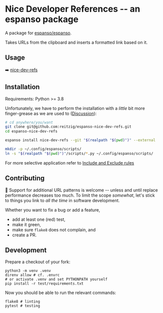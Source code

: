 # Nice Developer References -- an espanso package

A package for [espanso/espanso](https://github.com/espanso/espanso).

Takes URLs from the clipboard and inserts a formatted link based on it.

## Usage

➡️ [nice-dev-refs](nice-dev-refs/README.md)

## Installation

Requirements: Python >= 3.8

Unfortunately, we have to perform the installation 
with a _little_ bit more finger-grease as we are used to 
([Discussion](https://github.com/espanso/espanso/discussions/1558)):

```bash
# cd anywhere/you/want
git clone git@github.com:reitzig/espanso-nice-dev-refs.git
cd espanso-nice-dev-refs

espanso install nice-dev-refs --git "$(realpath "$(pwd)")" --external

mkdir -p ~/.config/espanso/scripts/
ln -s "$(realpath "$(pwd)")"/scripts/*.py ~/.config/espanso/scripts/
```

For more selective application refer
to [Include and Exclude rules](https://espanso.org/docs/configuration/include-and-exclude/)


## Contributing

🥳 Support for additional URL patterns is welcome --
unless and until replace performance decreases too much.
To limit the scope _somewhat_, 
let's stick to things you link to _all the time_ in software development.

Whether you want to fix a bug or add a feature,
- add at least one (red) test,
- make it green, 
- make sure `flake8` does not complain, and
- create a PR.


## Development

<!-- TODO: add devenv / devcontainer -->

Prepare a checkout of your fork:
```shell
python3 -m venv .venv
direnv allow # cf. .envrc
# or activate .venv and set PYTHONPATH yourself
pip install -r test/requirements.txt
```

Now you should be able to run the relevant commands:
```shell
flake8 # linting
pytest # testing
```
